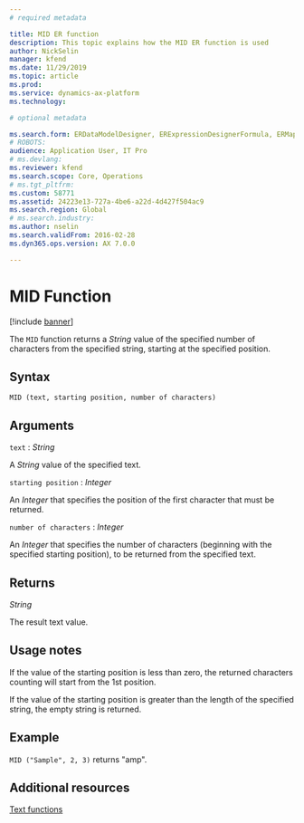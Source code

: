 ```yaml
---
# required metadata

title: MID ER function
description: This topic explains how the MID ER function is used
author: NickSelin
manager: kfend
ms.date: 11/29/2019
ms.topic: article
ms.prod: 
ms.service: dynamics-ax-platform
ms.technology: 

# optional metadata

ms.search.form: ERDataModelDesigner, ERExpressionDesignerFormula, ERMappedFormatDesigner, ERModelMappingDesigner
# ROBOTS: 
audience: Application User, IT Pro
# ms.devlang: 
ms.reviewer: kfend
ms.search.scope: Core, Operations
# ms.tgt_pltfrm: 
ms.custom: 58771
ms.assetid: 24223e13-727a-4be6-a22d-4d427f504ac9
ms.search.region: Global
# ms.search.industry: 
ms.author: nselin
ms.search.validFrom: 2016-02-28
ms.dyn365.ops.version: AX 7.0.0

---
```


# <a name="MID">MID Function</a>

[!include [banner](../includes/banner.md)]

The `MID` function returns a *String* value of the specified number of characters from the specified string, starting at the specified position.

## Syntax

```
MID (text, starting position, number of characters)
```

## Arguments

`text` : *String*

A *String* value of the specified text.

`starting position` : *Integer*

An *Integer* that specifies the position of the first character that must be returned.

`number of characters` : *Integer*

An *Integer* that specifies the number of characters (beginning with the specified starting position), to be returned from the specified text.

## Returns

*String*

The result text value.

## Usage notes

If the value of the starting position is less than zero, the returned characters counting will start from the 1st position.

If the value of the starting position is greater than the length  of the specified string, the empty string is returned.

## Example

`MID ("Sample", 2, 3)` returns "amp".

## Additional resources

[Text functions](er-functions-category-text.md)
